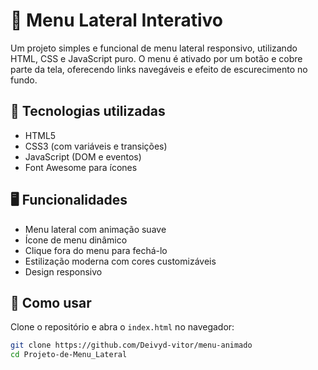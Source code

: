 # 📂 Menu Lateral Interativo

Um projeto simples e funcional de menu lateral responsivo, utilizando HTML, CSS e JavaScript puro. O menu é ativado por um botão e cobre parte da tela, oferecendo links navegáveis e efeito de escurecimento no fundo.

## 🧰 Tecnologias utilizadas

- HTML5
- CSS3 (com variáveis e transições)
- JavaScript (DOM e eventos)
- Font Awesome para ícones

## 🖥️ Funcionalidades

- Menu lateral com animação suave
- Ícone de menu dinâmico
- Clique fora do menu para fechá-lo
- Estilização moderna com cores customizáveis
- Design responsivo

## 🚀 Como usar

Clone o repositório e abra o `index.html` no navegador:

```bash
git clone https://github.com/Deivyd-vitor/menu-animado
cd Projeto-de-Menu_Lateral
